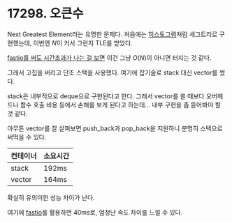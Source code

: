 # 17298. 오큰수

Next Greatest Element라는 유명한 문제다. 처음에는 [히스토그램](./06549.md)처럼 세그트리로 구현했는데, 이번엔 $N$이 커서 그런지 TLE를 받았다.

[fastio를 써도 시간초과가 나는 걸 보면](./17298-segment-tree.cpp) 이건 그냥 $O(N)$이 아니면 터지는 것 같다.

그래서 고집을 버리고 단조 스택을 사용했다. 여기에 잡기술로 stack 대신 vector를 썼다.

stack은 내부적으로 deque으로 구현된다고 한다. 그래서 vector를 쓸 때보다 오버헤드나 함수 호출 비용 등에서 손해를 보게 된다고 하는데... 내부 구현을 좀 뜯어봐야 할 것 같다.

아무튼 vector를 잘 살펴보면 push_back과 pop_back을 지원하니 분명히 스택으로 써먹을 수 있다.

|컨테이너|소요시간|
|---|---|
|stack|192ms|
|vector|164ms|

확실히 유의미한 성능 차이가 난다.

여기에 [fastio](../../template/fastio.cpp)를 활용하면 40ms로, 엄청난 속도 차이를 느낄 수 있다.
